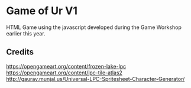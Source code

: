 # Game of Ur V1

HTML Game using the javascript developed during the Game Workshop earlier this year.

## Credits

https://opengameart.org/content/frozen-lake-lpc
https://opengameart.org/content/lpc-tile-atlas2
http://gaurav.munjal.us/Universal-LPC-Spritesheet-Character-Generator/

